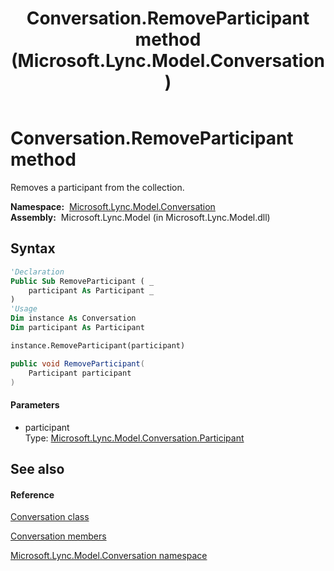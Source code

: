 ﻿---
title: Conversation.RemoveParticipant method  (Microsoft.Lync.Model.Conversation)
TOCTitle: 'RemoveParticipant method '
ms:assetid: M:Microsoft.Lync.Model.Conversation.Conversation.RemoveParticipant(Microsoft.Lync.Model.Conversation.Participant)_DI_3_UC_OCS14MrefLyncWPF
ms:mtpsurl: https://msdn.microsoft.com/en-us/library/microsoft.lync.model.conversation.conversation.removeparticipant(v=office.15)
ms:contentKeyID: 48594427
ms.date: 07/28/2014
mtps_version: v=office.15
f1_keywords:
- Microsoft.Lync.Model.Conversation.Conversation.RemoveParticipant
dev_langs:
- CSharp
- JScript
- VB
- other
---

# Conversation.RemoveParticipant method

Removes a participant from the collection.

**Namespace:**  [Microsoft.Lync.Model.Conversation](microsoft-lync-model-conversation-namespace_2.md)  
**Assembly:**  Microsoft.Lync.Model (in Microsoft.Lync.Model.dll)

## Syntax

``` vb
'Declaration
Public Sub RemoveParticipant ( _
    participant As Participant _
)
'Usage
Dim instance As Conversation
Dim participant As Participant

instance.RemoveParticipant(participant)
```

``` csharp
public void RemoveParticipant(
    Participant participant
)
```

#### Parameters

  - participant  
    Type: [Microsoft.Lync.Model.Conversation.Participant](participant-class-microsoft-lync-model-conversation_2.md)  

## See also

#### Reference

[Conversation class](conversation-class-microsoft-lync-model-conversation_2.md)

[Conversation members](conversation-members-microsoft-lync-model-conversation_2.md)

[Microsoft.Lync.Model.Conversation namespace](microsoft-lync-model-conversation-namespace_2.md)


